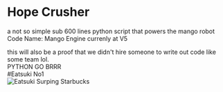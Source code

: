 # Hope Crusher
a not so simple sub 600 lines python script that powers the mango robot
Code Name: Mango Engine
currenly at V5

this will also be a proof that we didn't hire someone to write out code like some team lol.  
PYTHON GO BRRR  
#Eatsuki No1  
![Eatsuki Surping Starbucks](https://github.com/ChokunPlayZ/MakeX-2023-Mango-on-Sticky-Rice/blob/main/assets/1025769196648411206.png?raw=true "")